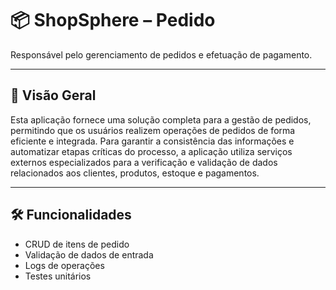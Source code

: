 # 📦 ShopSphere – Pedido

Responsável pelo gerenciamento de pedidos e efetuação de pagamento.

---

## 📝 Visão Geral

Esta aplicação fornece uma solução completa para a gestão de pedidos, permitindo que os usuários realizem operações de pedidos de forma eficiente e integrada.
Para garantir a consistência das informações e automatizar etapas críticas do processo, a aplicação utiliza serviços externos especializados para a 
verificação e validação de dados relacionados aos clientes, produtos, estoque e pagamentos.

---

## 🛠 Funcionalidades

- CRUD de itens de pedido  
- Validação de dados de entrada  
- Logs de operações  
- Testes unitários
